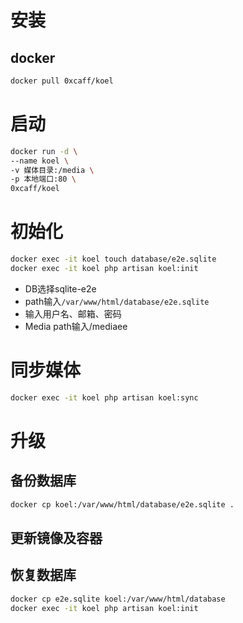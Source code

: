 # 安装
## docker
```sh
docker pull 0xcaff/koel
```
# 启动
```sh
docker run -d \
--name koel \
-v 媒体目录:/media \
-p 本地端口:80 \
0xcaff/koel
```
# 初始化
```sh
docker exec -it koel touch database/e2e.sqlite
docker exec -it koel php artisan koel:init
```
* DB选择sqlite-e2e
* path输入`/var/www/html/database/e2e.sqlite`
* 输入用户名、邮箱、密码
* Media path输入/mediaee
# 同步媒体
```sh
docker exec -it koel php artisan koel:sync
```
# 升级
## 备份数据库
```sh
docker cp koel:/var/www/html/database/e2e.sqlite .
```
## 更新镜像及容器
## 恢复数据库
```sh
docker cp e2e.sqlite koel:/var/www/html/database
docker exec -it koel php artisan koel:init
```
